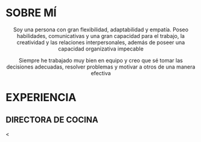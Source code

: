 <h1> SOBRE MÍ </h1>
<p align="center"> Soy una persona con gran flexibilidad, adaptabilidad y empatía. Poseo habilidades, comunicativas y una gran capacidad para el trabajo, la creatividad y las relaciones interpersonales, además de poseer una capacidad organizativa impecable</p>
<p align="center"> Siempre he trabajado muy bien en equipo y creo que sé tomar las decisiones adecuadas, resolver problemas y motivar a otros de una manera efectiva </p>

<h1> EXPERIENCIA </h1>
<p align="center"> <h2> DIRECTORA DE COCINA</h2>
<


